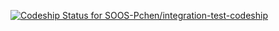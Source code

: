 [![Codeship Status for SOOS-Pchen/integration-test-codeship](https://app.codeship.com/projects/dee901ea-478f-4aee-9607-64c1d4660b9d/status?branch=master)](https://app.codeship.com/projects/451457)
